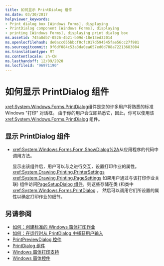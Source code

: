 ```yaml
---
title: 如何显示 PrintDialog 组件
ms.date: 03/30/2017
helpviewer_keywords:
- Print dialog box [Windows Forms], displaying
- PrintDialog component [Windows Forms], displaying
- printing [Windows Forms], displaying print dialog box
ms.assetid: 745a8db7-0526-4b21-b09d-18e13ed32014
ms.openlocfilehash: de0acc655bbcf0cfc017d594545fae56cc27f981
ms.sourcegitcommit: 9f6df084c53a3da0ea657ed0d708a72213683084
ms.translationtype: MT
ms.contentlocale: zh-CN
ms.lasthandoff: 12/09/2020
ms.locfileid: "96971190"
---
```

# <a name="how-to-display-the-printdialog-component"></a>如何显示 PrintDialog 组件

<xref:System.Windows.Forms.PrintDialog>组件是您的许多用户将熟悉的标准 Windows "打印" 对话框。 由于你的用户会立即熟悉它，因此，你可以使用该 <xref:System.Windows.Forms.PrintDialog> 组件。

## <a name="to-display-the-printdialog-component"></a>显示 PrintDialog 组件

- <xref:System.Windows.Forms.Form.ShowDialog%2A>从应用程序的代码中调用方法。

     显示出该组件后，用户可以与之进行交互，设置打印作业的属性。 <xref:System.Drawing.Printing.PrinterSettings> <xref:System.Drawing.Printing.PageSettings> 如果用户通过与该打印作业关联) 组件访问[PageSetupDialog 组件](pagesetupdialog-component-windows-forms.md)，则这些存储在类 (和类中 <xref:System.Windows.Forms.PrintDialog> 。 然后可以调用它们所设置的属性以确定打印作业的细节。

## <a name="see-also"></a>另请参阅

- [如何：创建标准的 Windows 窗体打印作业](../advanced/how-to-create-standard-windows-forms-print-jobs.md)
- [如何：在运行时从 PrintDialog 中捕获用户输入](../advanced/how-to-capture-user-input-from-a-printdialog-at-run-time.md)
- [PrintPreviewDialog 控件](printpreviewdialog-control-windows-forms.md)
- [PrintDialog 组件](printdialog-component-windows-forms.md)
- [Windows 窗体打印支持](../advanced/windows-forms-print-support.md)
- [Windows 窗体控件](index.md)
